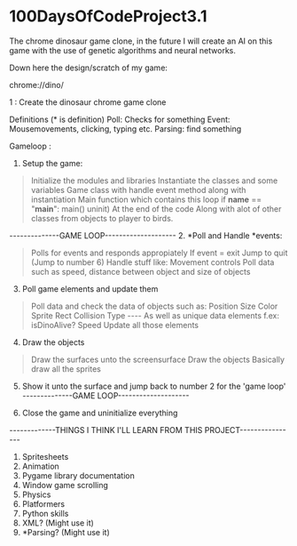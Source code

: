 # 100DaysOfCodeProject3.1
The chrome dinosaur game clone, in the future I will create an AI on this game with the use of genetic algorithms and neural networks.


Down here the design/scratch of my game:




chrome://dino/

1 :
Create the dinosaur chrome game clone

Definitions (* is definition)
Poll: Checks for something
Event: Mousemovements, clicking, typing etc.
Parsing: find something


Gameloop
:
1. Setup the game:
> Initialize the modules and libraries
> Instantiate the classes and some variables
> Game class with handle event method along with instantiation
> Main function which contains this loop
> if __name__ == "__main__":
    main()
    uninit)
  At the end of the code
> Along with alot of other classes from objects to player to birds.



--------------GAME LOOP--------------------
2. *Poll and Handle *events:
> Polls for events and responds appropiately
> If event = exit Jump to quit (Jump to number 6)
> Handle stuff like: Movement controls
> Poll data such as speed, distance between object and size of objects

3. Poll game elements and update them
> Poll data and check the data of objects such as:
    Position
    Size
    Color
    Sprite
    Rect
    Collision
    Type
    ---- As well as unique data elements f.ex:
    isDinoAlive?
    Speed
> Update all those elements

4. Draw the objects
> Draw the surfaces unto the screensurface
> Draw the objects
> Basically draw all the sprites

5. Show it unto the surface and jump back to number 2 for the 'game loop'
--------------GAME LOOP--------------------




6. Close the game and uninitialize everything





-------------THINGS I THINK I'LL LEARN FROM THIS PROJECT----------------
1. Spritesheets
2. Animation
3. Pygame library documentation
4. Window game scrolling
5. Physics
6. Platformers
7. Python skills
8. XML? (Might use it)
9. *Parsing? (Might use it)
